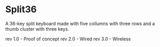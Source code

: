 # Split36
A 36-key split keyboard made with five collumns with three rows and a thumb cluster with three keys.

rev 1.0 - Proof of concept
rev 2.0 - Wired
rev 3.0 - Wireless